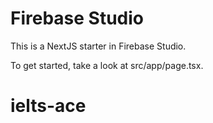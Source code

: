 # Firebase Studio

This is a NextJS starter in Firebase Studio.

To get started, take a look at src/app/page.tsx.
# ielts-ace
